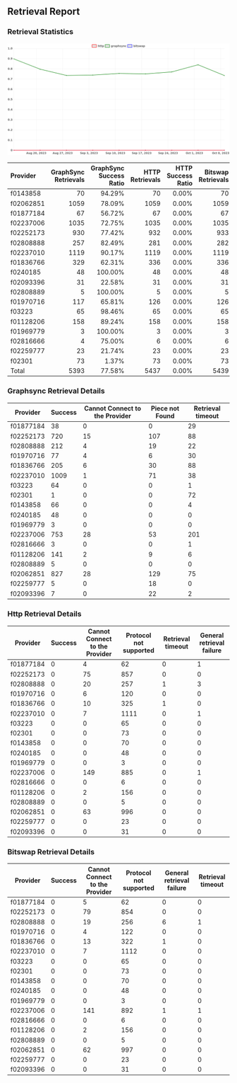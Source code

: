 ## Retrieval Report
### Retrieval Statistics
<img src="https://raw.githubusercontent.com/data-preservation-programs/filplus-checker-assets/main/filecoin-project/filecoin-plus-large-datasets/issues/2094/1696934200144.png"/>

| Provider  | GraphSync Retrievals | GraphSync Success Ratio | HTTP Retrievals | HTTP Success Ratio | Bitswap Retrievals | Bitswap Success Ratio |
| :-------- | -------------------: | ----------------------: | --------------: | -----------------: | -----------------: | --------------------: |
| f0143858  |                   70 |                  94.29% |              70 |              0.00% |                 70 |                 0.00% |
| f02062851 |                 1059 |                  78.09% |            1059 |              0.00% |               1059 |                 0.00% |
| f01877184 |                   67 |                  56.72% |              67 |              0.00% |                 67 |                 0.00% |
| f02237006 |                 1035 |                  72.75% |            1035 |              0.00% |               1035 |                 0.00% |
| f02252173 |                  930 |                  77.42% |             932 |              0.00% |                933 |                 0.00% |
| f02808888 |                  257 |                  82.49% |             281 |              0.00% |                282 |                 0.00% |
| f02237010 |                 1119 |                  90.17% |            1119 |              0.00% |               1119 |                 0.00% |
| f01836766 |                  329 |                  62.31% |             336 |              0.00% |                336 |                 0.00% |
| f0240185  |                   48 |                 100.00% |              48 |              0.00% |                 48 |                 0.00% |
| f02093396 |                   31 |                  22.58% |              31 |              0.00% |                 31 |                 0.00% |
| f02808889 |                    5 |                 100.00% |               5 |              0.00% |                  5 |                 0.00% |
| f01970716 |                  117 |                  65.81% |             126 |              0.00% |                126 |                 0.00% |
| f03223    |                   65 |                  98.46% |              65 |              0.00% |                 65 |                 0.00% |
| f01128206 |                  158 |                  89.24% |             158 |              0.00% |                158 |                 0.00% |
| f01969779 |                    3 |                 100.00% |               3 |              0.00% |                  3 |                 0.00% |
| f02816666 |                    4 |                  75.00% |               6 |              0.00% |                  6 |                 0.00% |
| f02259777 |                   23 |                  21.74% |              23 |              0.00% |                 23 |                 0.00% |
| f02301    |                   73 |                   1.37% |              73 |              0.00% |                 73 |                 0.00% |
| Total     |                 5393 |                  77.58% |            5437 |              0.00% |               5439 |                 0.00% |

### Graphsync Retrieval Details
| Provider  | Success | Cannot Connect to the Provider | Piece not Found | Retrieval timeout |
| --------- | ------- | ------------------------------ | --------------- | ----------------- |
| f01877184 | 38      | 0                              | 0               | 29                |
| f02252173 | 720     | 15                             | 107             | 88                |
| f02808888 | 212     | 4                              | 19              | 22                |
| f01970716 | 77      | 4                              | 6               | 30                |
| f01836766 | 205     | 6                              | 30              | 88                |
| f02237010 | 1009    | 1                              | 71              | 38                |
| f03223    | 64      | 0                              | 0               | 1                 |
| f02301    | 1       | 0                              | 0               | 72                |
| f0143858  | 66      | 0                              | 0               | 4                 |
| f0240185  | 48      | 0                              | 0               | 0                 |
| f01969779 | 3       | 0                              | 0               | 0                 |
| f02237006 | 753     | 28                             | 53              | 201               |
| f02816666 | 3       | 0                              | 0               | 1                 |
| f01128206 | 141     | 2                              | 9               | 6                 |
| f02808889 | 5       | 0                              | 0               | 0                 |
| f02062851 | 827     | 28                             | 129             | 75                |
| f02259777 | 5       | 0                              | 18              | 0                 |
| f02093396 | 7       | 0                              | 22              | 2                 |

### Http Retrieval Details
| Provider  | Success | Cannot Connect to the Provider | Protocol not supported | Retrieval timeout | General retrieval failure |
| --------- | ------- | ------------------------------ | ---------------------- | ----------------- | ------------------------- |
| f01877184 | 0       | 4                              | 62                     | 0                 | 1                         |
| f02252173 | 0       | 75                             | 857                    | 0                 | 0                         |
| f02808888 | 0       | 20                             | 257                    | 1                 | 3                         |
| f01970716 | 0       | 6                              | 120                    | 0                 | 0                         |
| f01836766 | 0       | 10                             | 325                    | 1                 | 0                         |
| f02237010 | 0       | 7                              | 1111                   | 0                 | 1                         |
| f03223    | 0       | 0                              | 65                     | 0                 | 0                         |
| f02301    | 0       | 0                              | 73                     | 0                 | 0                         |
| f0143858  | 0       | 0                              | 70                     | 0                 | 0                         |
| f0240185  | 0       | 0                              | 48                     | 0                 | 0                         |
| f01969779 | 0       | 0                              | 3                      | 0                 | 0                         |
| f02237006 | 0       | 149                            | 885                    | 0                 | 1                         |
| f02816666 | 0       | 0                              | 6                      | 0                 | 0                         |
| f01128206 | 0       | 2                              | 156                    | 0                 | 0                         |
| f02808889 | 0       | 0                              | 5                      | 0                 | 0                         |
| f02062851 | 0       | 63                             | 996                    | 0                 | 0                         |
| f02259777 | 0       | 0                              | 23                     | 0                 | 0                         |
| f02093396 | 0       | 0                              | 31                     | 0                 | 0                         |

### Bitswap Retrieval Details
| Provider  | Success | Cannot Connect to the Provider | Protocol not supported | General retrieval failure | Retrieval timeout |
| --------- | ------- | ------------------------------ | ---------------------- | ------------------------- | ----------------- |
| f01877184 | 0       | 5                              | 62                     | 0                         | 0                 |
| f02252173 | 0       | 79                             | 854                    | 0                         | 0                 |
| f02808888 | 0       | 19                             | 256                    | 6                         | 1                 |
| f01970716 | 0       | 4                              | 122                    | 0                         | 0                 |
| f01836766 | 0       | 13                             | 322                    | 1                         | 0                 |
| f02237010 | 0       | 7                              | 1112                   | 0                         | 0                 |
| f03223    | 0       | 0                              | 65                     | 0                         | 0                 |
| f02301    | 0       | 0                              | 73                     | 0                         | 0                 |
| f0143858  | 0       | 0                              | 70                     | 0                         | 0                 |
| f0240185  | 0       | 0                              | 48                     | 0                         | 0                 |
| f01969779 | 0       | 0                              | 3                      | 0                         | 0                 |
| f02237006 | 0       | 141                            | 892                    | 1                         | 1                 |
| f02816666 | 0       | 0                              | 6                      | 0                         | 0                 |
| f01128206 | 0       | 2                              | 156                    | 0                         | 0                 |
| f02808889 | 0       | 0                              | 5                      | 0                         | 0                 |
| f02062851 | 0       | 62                             | 997                    | 0                         | 0                 |
| f02259777 | 0       | 0                              | 23                     | 0                         | 0                 |
| f02093396 | 0       | 0                              | 31                     | 0                         | 0                 |
